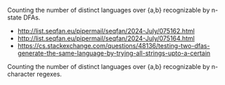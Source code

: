 Counting the number of distinct languages over {a,b} recognizable by n-state DFAs.

- http://list.seqfan.eu/pipermail/seqfan/2024-July/075162.html
- http://list.seqfan.eu/pipermail/seqfan/2024-July/075164.html
- https://cs.stackexchange.com/questions/48136/testing-two-dfas-generate-the-same-language-by-trying-all-strings-upto-a-certain

Counting the number of distinct languages over {a,b} recognizable by n-character regexes.
